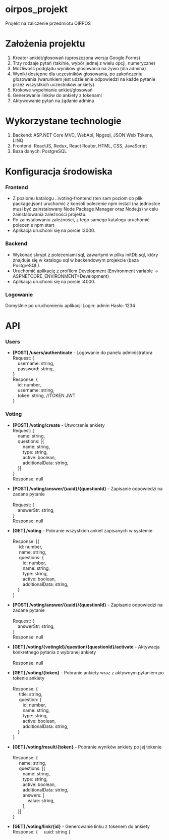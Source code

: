 # oirpos_projekt
Projekt na zaliczenie przedmiotu OIRPOS

# Założenia projektu

1. Kreator ankiet/głosowań (uproszczona wersja Google Forms)
2. Trzy rodzaje pytań (tak/nie, wybór jednej z wielu opcji, numeryczne)
3. Możliwość podglądu wyników głosowania na żywo (dla admina)
4. Wyniki dostępne dla uczestników głosowania, po zakończeniu głosowania (warunkiem jest udzielenie odpowiedzi na każde pytanie przez wszystkich uczestników ankiety).
5. Krokowe wypełnianie ankiet/głosowań
6. Generowanie linków do ankiety z tokenami
7. Aktywowanie pytań na żądanie admina

# Wykorzystane technologie
1. Backend: ASP.NET Core MVC, WebApi, Npgsql, JSON Web Tokens, LINQ
2. Frontend: ReactJS, Redux, React Router, HTML, CSS, JavaScript
3. Baza danych: PostgreSQL

# Konfiguracja środowiska
### Frontend
 - Z poziomu katalogu ..\voting-frontend (ten sam poziom co plik package.json) uruchomić z konsoli polecenie npm install (na jednostce musi być zainstalowany Node Package Manager oraz Node.js) w celu zainstalowania zależności projektu.
 - Po zainstalowaniu zależności, z tego samego katalogu uruchomić polecenie npm start
 - Aplikacja uruchomi się na porcie :3000.

### Backend

 - Wykonać skrypt z poleceniami sql, zawartymi w pliku initDb.sql, który znajduje się w katalogu sql w backendowym projekcie (baza PostgreSQL).
 - Uruchomić aplikację z profilem Development (Environment variable -> ASPNETCORE_ENVIRONMENT=Development)
 - Aplikacja uruchomi się na porcie :4000.

### Logowanie
Domyślnie po uruchomieniu aplikacji
Login: admin
Hasło: 1234

# API

### Users

 - **[POST] /users/authenticate** - Logowanie do panelu administratora<br />
 Request: {<br />
&nbsp;&nbsp;&nbsp;&nbsp;username: string,<br />
&nbsp;&nbsp;&nbsp;&nbsp;password: string,<br />
 }<br />
 Response: {<br />
&nbsp;&nbsp;&nbsp;&nbsp;id: number,<br />
&nbsp;&nbsp;&nbsp;&nbsp;username: string,<br />
&nbsp;&nbsp;&nbsp;&nbsp;token: string, //TOKEN JWT<br />
 }

### Voting
 - **[POST] /voting/create** - Utworzenie ankiety<br />
 Request: {<br />
&nbsp;&nbsp;&nbsp;&nbsp;name: string,<br />
&nbsp;&nbsp;&nbsp;&nbsp;questions: [{<br />
 &nbsp;&nbsp;&nbsp;&nbsp;&nbsp;&nbsp;&nbsp;&nbsp;name: string,<br />
 &nbsp;&nbsp;&nbsp;&nbsp;&nbsp;&nbsp;&nbsp;&nbsp;type: string,<br />
 &nbsp;&nbsp;&nbsp;&nbsp;&nbsp;&nbsp;&nbsp;&nbsp;active: boolean,<br />
 &nbsp;&nbsp;&nbsp;&nbsp;&nbsp;&nbsp;&nbsp;&nbsp;additionalData: string,<br />
 &nbsp;&nbsp;&nbsp;&nbsp;}]<br />
 }<br />
 Response: null<br />

 - **[POST] /voting/answer/{uuid}/{questionId}** - Zapisanie odpowiedzi na zadane pytanie<br />
 &nbsp;<br />
 Request: {<br />
&nbsp;&nbsp;&nbsp;&nbsp;answerStr: string,<br />
 }<br />
 Response: null<br />

 - **[GET] /voting** - Pobranie wszystkich ankiet zapisanych w systemie<br />
 &nbsp;<br />
 Response: [{<br />
	&nbsp;&nbsp;&nbsp;&nbsp; id: number,<br />
	 &nbsp;&nbsp;&nbsp;&nbsp; name: string,<br />
	 &nbsp;&nbsp;&nbsp;&nbsp; questions: {<br />
	  &nbsp;&nbsp;&nbsp;&nbsp;&nbsp;&nbsp;&nbsp;&nbsp;id: number,<br />
 &nbsp;&nbsp;&nbsp;&nbsp;&nbsp;&nbsp;&nbsp;&nbsp;name: string,<br />
 &nbsp;&nbsp;&nbsp;&nbsp;&nbsp;&nbsp;&nbsp;&nbsp;type: string,<br />
 &nbsp;&nbsp;&nbsp;&nbsp;&nbsp;&nbsp;&nbsp;&nbsp;active: boolean,<br />
 &nbsp;&nbsp;&nbsp;&nbsp;&nbsp;&nbsp;&nbsp;&nbsp;additionalData: string,<br />
 &nbsp;&nbsp;&nbsp;&nbsp;}<br />
 ]

 - **[POST] /voting/answer/{uuid}/{questionId}** - Zapisanie odpowiedzi na zadane pytanie<br />
 &nbsp;<br />
 Request: {<br />
&nbsp;&nbsp;&nbsp;&nbsp;answerStr: string,<br />
 }<br />
 Response: null

 - **[GET] /voting/{votingId}/question/{questionId}/activate** - Aktywacja konkretnego pytania z wybranej ankiety<br />
 &nbsp;<br />
 Response: null

 - **[GET] /voting/{token}** - Pobranie ankiety wraz z aktywnym pytaniem po tokenie ankiety<br />
 &nbsp;<br />
  Response: {<br />
	&nbsp;&nbsp;&nbsp;&nbsp; title: string,<br />
	 &nbsp;&nbsp;&nbsp;&nbsp; question: {<br />
	  &nbsp;&nbsp;&nbsp;&nbsp;&nbsp;&nbsp;&nbsp;&nbsp;id: number,<br />
 &nbsp;&nbsp;&nbsp;&nbsp;&nbsp;&nbsp;&nbsp;&nbsp;name: string,<br />
 &nbsp;&nbsp;&nbsp;&nbsp;&nbsp;&nbsp;&nbsp;&nbsp;type: string,<br />
 &nbsp;&nbsp;&nbsp;&nbsp;&nbsp;&nbsp;&nbsp;&nbsp;active: boolean,<br />
 &nbsp;&nbsp;&nbsp;&nbsp;&nbsp;&nbsp;&nbsp;&nbsp;additionalData: string,<br />
 &nbsp;&nbsp;&nbsp;&nbsp;}<br />
 }

 - **[GET] /voting/result/{token}** - Pobranie wyników ankiety po jej tokenie<br />
 &nbsp;<br />
  Response: {<br />
	&nbsp;&nbsp;&nbsp;&nbsp; name: string,<br />
	 &nbsp;&nbsp;&nbsp;&nbsp; questions: [{<br />
 &nbsp;&nbsp;&nbsp;&nbsp;&nbsp;&nbsp;&nbsp;&nbsp;name: string,<br />
 &nbsp;&nbsp;&nbsp;&nbsp;&nbsp;&nbsp;&nbsp;&nbsp;type: string,<br />
 &nbsp;&nbsp;&nbsp;&nbsp;&nbsp;&nbsp;&nbsp;&nbsp;active: boolean,<br />
 &nbsp;&nbsp;&nbsp;&nbsp;&nbsp;&nbsp;&nbsp;&nbsp;additionalData: string,<br />
  &nbsp;&nbsp;&nbsp;&nbsp;&nbsp;&nbsp;&nbsp;&nbsp;answers: [<br />
  &nbsp;&nbsp;&nbsp;&nbsp;&nbsp;&nbsp;&nbsp;&nbsp;&nbsp;&nbsp;&nbsp;&nbsp;value: string,<br />
  &nbsp;&nbsp;&nbsp;&nbsp;&nbsp;&nbsp;&nbsp;&nbsp;],<br />
 &nbsp;&nbsp;&nbsp;&nbsp;}]<br />
 }


 - **[GET] /voting/link/{id}** - Generowanie linku z tokenem do ankiety
 &nbsp;
  Response: {
	&nbsp;&nbsp;&nbsp;&nbsp;uuid: string
 }